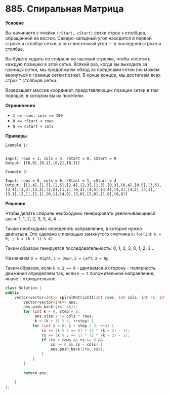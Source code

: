 # 885. Спиральная Матрица

**Условие**

Вы начинаете с ячейки `(rStart, cStart)` сетки строк `x` столбцов, обращенной на восток. Северо-западный угол находится в первой строке и столбце сетки, а юго-восточный угол — в последней строке и столбце.

Вы будете ходить по спирали по часовой стрелке, чтобы посетить каждую позицию в этой сетке. Всякий раз, когда вы выходите за границы сетки, мы продолжаем обход за пределами сетки (но можем вернуться к границе сетки позже). В конце концов, мы достигаем всех строк * столбцов сетки.

Возвращает массив координат, представляющих позиции сетки в том порядке, в котором вы их посетили.

**Ограничения**
- `1 <= rows, cols <= 100`
- `0 <= rStart < rows`
- `0 <= cStart < cols`


**Примеры**
```
Example 1:


Input: rows = 1, cols = 4, rStart = 0, cStart = 0
Output: [[0,0],[0,1],[0,2],[0,3]]

Example 2:

Input: rows = 5, cols = 6, rStart = 1, cStart = 4
Output: [[1,4],[1,5],[2,5],[2,4],[2,3],[1,3],[0,3],[0,4],[0,5],[3,5],[3,4],[3,3],[3,2],[2,2],[1,2],[0,2],[4,5],[4,4],[4,3],[4,2],[4,1],[3,1],[2,1],[1,1],[0,1],[4,0],[3,0],[2,0],[1,0],[0,0]]
```


**Решение**

Чтобы делать спираль необходимо генерировать увеличивающиеся шаги: 1, 1, 2, 2, 3, 3, 4, 4 ...

Также необходимо определять направление, в которое нужно двигаться. Это сделано с помощью замкнутого счетчика `k`: `for(int k = 0; ; k = (k + 1) % 4)`

Таким образом генируется последовательность: 0, 1, 2, 3, 0, 1, 2, 3...

Назначаем `0 = Right`, `1 = Down`, `2 = Left`, `3 = Up`

Таким образом, если `k % 2 == 0` - двигаемся в сторону - полярность движения определяем так, если `k < 2` положительное направление, иначе - отрицательное.
```C++
class Solution {
public:
    vector<vector<int>> spiralMatrixIII(int rows, int cols, int rs, int cs) {
        vector<vector<int>> ans;
        ans.push_back({rs, cs});
        for (int k = 0, step = 2; 
             ans.size() != cols * rows; 
             k = (k + 1) % 4, ++step) { 
            for (int i = 0; i < step / 2; ++i) {
                cs += (k % 2 == 0) * (2 * (k < 2) - 1);
                rs += (k % 2 == 1) * (2 * (k < 2) - 1);
                if (rs < rows && rs >= 0 && 
                    cs >= 0 && cs < cols) {
                    ans.push_back({rs, cs});
                }
            }
        }
    
        return ans;
        
    }
};
```






 


 


